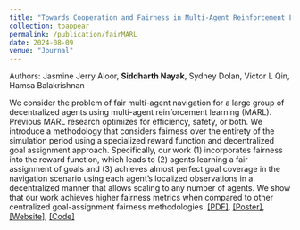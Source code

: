 ```yaml
---
title: "Towards Cooperation and Fairness in Multi-Agent Reinforcement Learning"
collection: toappear
permalink: /publication/fairMARL
date: 2024-08-09
venue: "Journal"
---
```


Authors: Jasmine Jerry Aloor, **Siddharth Nayak**, Sydney Dolan, Victor L Qin, Hamsa Balakrishnan

We consider the problem of fair multi-agent navigation for a large group of decentralized agents using multi-agent reinforcement learning (MARL). Previous MARL research optimizes for efficiency, safety, or both. We introduce a methodology that considers fairness over the entirety of the simulation period using a specialized reward function and decentralized goal assignment approach. Specifically, our work (1) incorporates fairness into the reward function, which leads to (2) agents learning a fair assignment of goals and (3) achieves almost perfect goal coverage in the navigation scenario using each agent’s localized observations in a decentralized manner that allows scaling to any number of agents. We show that our work achieves higher fairness metrics when compared to other centralized goal-assignment fairness methodologies. [[PDF]](https://openreview.net/pdf?id=zeOwbBNQrA), [[Poster]](https://drive.google.com/file/d/1NJUL0SUGplQfffrXN-QVzT8EJ7lwEDf_/view), [[Website]](https://jaroan.github.io/jasminejerrya/Fair_MARL.html), [[Code]](https://github.com/Jaroan/Fair-MARL)

<!-- Recommended citation: Your Namesdas, You. (2010). "Paper Title Number 2." <i>Journal 1</i>. 1(2). -->
